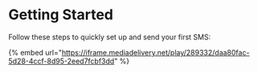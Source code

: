 # Getting Started

Follow these steps to quickly set up and send your first SMS:

{% embed url="https://iframe.mediadelivery.net/play/289332/daa80fac-5d28-4ccf-8d95-2eed7fcbf3dd" %}

